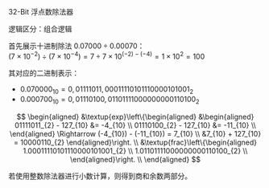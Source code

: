 32-Bit 浮点数除法器

逻辑区分：组合逻辑

首先展示十进制除法 $`0.07000 \div 0.00070 `$： \
$`(7 \times 10^{-2}) \div (7 \times 10^{-4}) = 7 \div 7 \times 10^{(-2) - (-4)} = 1 \times 10^{2} = 100`$

其对应的二进制表示：
- $`0.070000_{10} = 0,01111011,00011110101110000101001_{2}`$
- $`0.000700_{10} = 0,01110100,01101111000000000110100_{2}`$

$$
\begin{aligned}
    &\textup{exp}\left\{\begin{aligned}
        &\begin{aligned}
            01111011_{2} - 127_{10} &= -4_{10}  \\
            01110100_{2} - 127_{10} &= -11_{10} \\
        \end{aligned}  \Rightarrow
        (-4_{10}) - (-11_{10}) = 7_{10} \\
        &7_{10} + 127_{10} = 10000110_{2}
    \end{aligned}\right. 
    \\
    &\textup{frac}\left\{\begin{aligned}
    1.00011110101110000101001_{2} \\
    1.01101111000000000110100_{2} \\
    \end{aligned}\right. \\
\end{aligned}
$$

若使用整数除法器进行小数计算，则得到商和余数两部分。